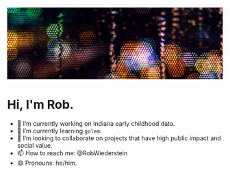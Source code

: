 [![dark lights banner](./dark_lights.jpg)](https://robwiederstein.org)

# Hi, I'm Rob.

- 🔭 I’m currently working on Indiana early childhood data.
- 🌱 I’m currently learning `golem`.
- 👯 I’m looking to collaborate on projects that have high public impact and social value.
- 📫 How to reach me: @RobWiederstein
- 😄 Pronouns: he/him.
